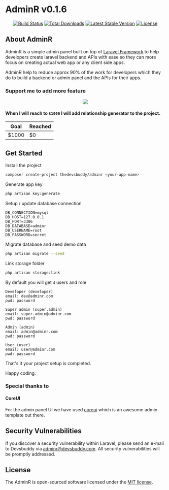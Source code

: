# AdminR v0.1.6

<p align="center">
<a href="https://travis-ci.org/thedevsbuddy/laravel-adminr"><img src="https://travis-ci.org/thedevsbuddy/laravel-adminr.svg" alt="Build Status"></a>
<a href="https://packagist.org/packages/thedevsbuddy/laravel-adminr"><img src="https://img.shields.io/packagist/dt/thedevsbuddy/laravel-adminr" alt="Total Downloads"></a>
<a href="https://packagist.org/packages/thedevsbuddy/laravel-adminr"><img src="https://img.shields.io/packagist/v/thedevsbuddy/laravel-adminr" alt="Latest Stable Version"></a>
<a href="https://packagist.org/packages/thedevsbuddy/laravel-adminr"><img src="https://img.shields.io/packagist/l/thedevsbuddy/laravel-adminr" alt="License"></a>
</p>

## About AdminR
 
AdminR is a simple admin panel built on top of [Laravel Framework](https://laravel.com) to help developers create laravel backend and APIs with ease so they can more focus on creating actual web app or any client side apps.

AdminR help to reduce approx 90% of the work for developers which they do to build a backend or admin panel and the APIs for their apps.

### Support me to add more feature
<center>
<a href="https://www.buymeacoffee.com/devsbuddy" target="_blank">
<img src="https://www.buymeacoffee.com/assets/img/guidelines/download-assets-2.svg"/>
</a>
</center>


#### When I will reach to ```$1000``` I will add relationship generator to the project.

| Goal  | Reached |
|-------|-------|
| $1000 | $0 |

## Get Started

Install the project
```bash
composer create-project thedevsbuddy/adminr <your-app-name>
```

Generate app key
```bash
php artisan key:generate
```

Setup / update database connection
```env
DB_CONNECTION=mysql
DB_HOST=127.0.0.1
DB_PORT=3306
DB_DATABASE=adminr
DB_USERNAME=root
DB_PASSWORD=secret
```

Migrate database and seed demo data
```bash
php artisan migrate --seed
```

Link storage folder
```bash
php artisan storage:link
```

By default you will get ```4``` users and role
```text
Developer (developer)
email: dev@adminr.com
pwd: password 

Super admin (super.admin)
email: super.admin@adminr.com
pwd: password 

Admin (admin)
email: admin@adminr.com
pwd: password

User (user)
email: user@adminr.com
pwd: password
```



That's it your project setup is completed.

Happy coding.

### Special thanks to
#### CoreUI
For the admin panel UI we have used [coreui](https://coreui.io) which is an awesome admin template out there.


## Security Vulnerabilities

If you discover a security vulnerability within Laravel, please send an e-mail to Devsbuddy via [adminr@devsbuddy.com](mailto:adminr@devsbuddy.com). All security vulnerabilities will be promptly addressed.

## License

The AdminR is open-sourced software licensed under the [MIT license](https://opensource.org/licenses/MIT).

